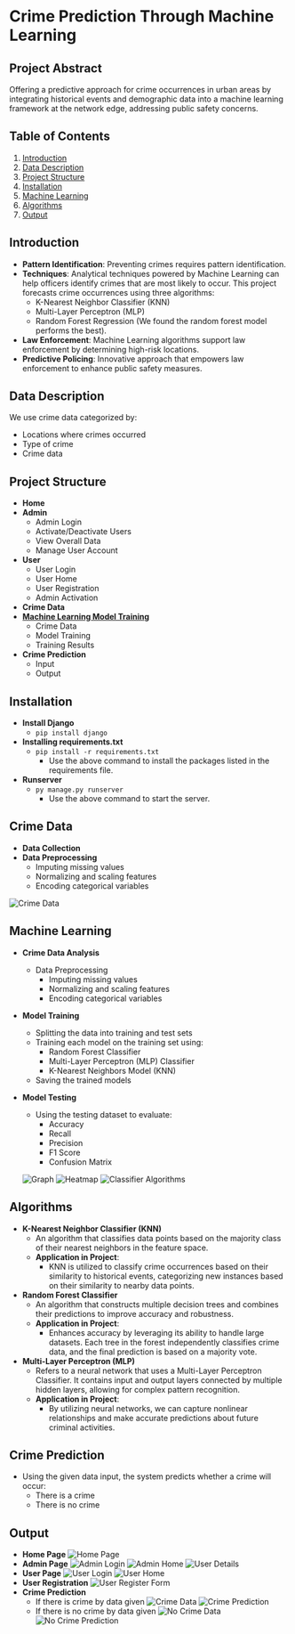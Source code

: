 # Crime Prediction Through Machine Learning

## Project Abstract
Offering a predictive approach for crime occurrences in urban areas by integrating historical events and demographic data into a machine learning framework at the network edge, addressing public safety concerns.

## Table of Contents
1. [Introduction](#introduction)
2. [Data Description](#data-description)
3. [Project Structure](#project-structure)
4. [Installation](#installation)
5. [Machine Learning](#machine-learning)
6. [Algorithms](#algorithms)
7. [Output](#output)

## Introduction
- **Pattern Identification**: Preventing crimes requires pattern identification.
- **Techniques**: Analytical techniques powered by Machine Learning can help officers identify crimes that are most likely to occur. This project forecasts crime occurrences using three algorithms:
  - K-Nearest Neighbor Classifier (KNN)
  - Multi-Layer Perceptron (MLP)
  - Random Forest Regression (We found the random forest model performs the best).
- **Law Enforcement**: Machine Learning algorithms support law enforcement by determining high-risk locations.
- **Predictive Policing**: Innovative approach that empowers law enforcement to enhance public safety measures.

## Data Description
We use crime data categorized by:
- Locations where crimes occurred
- Type of crime
- Crime data

## Project Structure
- **Home**
- **Admin**
  - Admin Login
  - Activate/Deactivate Users
  - View Overall Data
  - Manage User Account
- **User**
  - User Login
  - User Home
  - User Registration
  - Admin Activation
- **Crime Data**
- [**Machine Learning Model Training**](#machine-learning)
  - Crime Data
  - Model Training
  - Training Results
- **Crime Prediction**
  - Input
  - Output

## Installation
- **Install Django**
  - `pip install django`
- **Installing requirements.txt**
  - `pip install -r requirements.txt`
    - Use the above command to install the packages listed in the requirements file.
- **Runserver**
  - `py manage.py runserver`
    - Use the above command to start the server.

## Crime Data
- **Data Collection**
- **Data Preprocessing**
  - Imputing missing values
  - Normalizing and scaling features
  - Encoding categorical variables

![Crime Data](media/crimedataset.png)

## Machine Learning
- **Crime Data Analysis**
  - Data Preprocessing
    - Imputing missing values
    - Normalizing and scaling features
    - Encoding categorical variables
- **Model Training**
  - Splitting the data into training and test sets
  - Training each model on the training set using:
    - Random Forest Classifier
    - Multi-Layer Perceptron (MLP) Classifier
    - K-Nearest Neighbors Model (KNN)
  - Saving the trained models
- **Model Testing**
  - Using the testing dataset to evaluate:
    - Accuracy
    - Recall
    - Precision
    - F1 Score
    - Confusion Matrix

  ![Graph](media/graph.png)
  ![Heatmap](media/heatmap.png)
  ![Classifier Algorithms](media/classifieralgorithms.png)

## Algorithms
- **K-Nearest Neighbor Classifier (KNN)**
  - An algorithm that classifies data points based on the majority class of their nearest neighbors in the feature space.
  - **Application in Project**:
    - KNN is utilized to classify crime occurrences based on their similarity to historical events, categorizing new instances based on their similarity to nearby data points.
- **Random Forest Classifier**
  - An algorithm that constructs multiple decision trees and combines their predictions to improve accuracy and robustness.
  - **Application in Project**:
    - Enhances accuracy by leveraging its ability to handle large datasets. Each tree in the forest independently classifies crime data, and the final prediction is based on a majority vote.
- **Multi-Layer Perceptron (MLP)**
  - Refers to a neural network that uses a Multi-Layer Perceptron Classifier. It contains input and output layers connected by multiple hidden layers, allowing for complex pattern recognition.
  - **Application in Project**:
    - By utilizing neural networks, we can capture nonlinear relationships and make accurate predictions about future criminal activities.

## Crime Prediction
- Using the given data input, the system predicts whether a crime will occur:
  - There is a crime
  - There is no crime

## Output
- **Home Page**
  ![Home Page](media/crimehomepic.png)
- **Admin Page**
  ![Admin Login](media/crimeadminlognin.png)
  ![Admin Home](media/crimeadminhome.png)
  ![User Details](media/crimeuserdetails.png)
- **User Page**
  ![User Login](media/crimeuserlogin.png)
  ![User Home](media/crimeuserhome.png)
- **User Registration**
  ![User Register Form](media/crimeuserregistertion.png)
- **Crime Prediction**
  - If there is crime by data given
    ![Crime Data](media/crimedata.png)
    ![Crime Prediction](media/crimepic.png)
  - If there is no crime by data given
    ![No Crime Data](media/nocrimedatpic.png)
    ![No Crime Prediction](media/nocrimepic.png)
